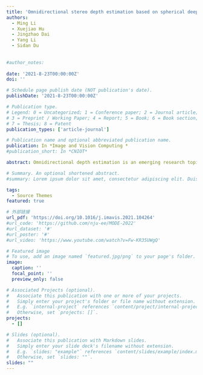 ```yaml
---
title: 'Omnidirectional stereo depth estimation based on spherical deep network'
authors:
  - Ming Li
  - Xuejiao Hu
  - Jingzhao Dai
  - Yang Li
  - Sidan Du
  
  
#author_notes:
  
date: '2021-8-23T00:00:00Z'
doi: ''

# Schedule page publish date (NOT publication's date).
publishDate: '2021-8-23T00:00:00Z'

# Publication type.
# Legend: 0 = Uncategorized; 1 = Conference paper; 2 = Journal article;
# 3 = Preprint / Working Paper; 4 = Report; 5 = Book; 6 = Book section;
# 7 = Thesis; 8 = Patent
publication_types: ['article-journal']

# Publication name and optional abbreviated publication name.
publication: In *Image and Vision Computing *
#publication_short: In *CNIOT*

abstract: Omnidirectional depth estimation is an emerging research topic and has received significant attention in recent years. However, the existing methods were developed based on the theory of planar stereo matching; and introduce the nonlinear epipolar constraint and significant distortions of re-projections. In this paper, we propose a novel approach that use spherical CNNs and the epipolar constraint on sphere for omnidirectional depth estimation. We discuss the epipolar constraint for spherical stereo imaging and convert the nonlinear constraint on a planar projection to the linear constraint on a sphere. We then propose a Spherical Convolution Residual Network (SCRN) for omnidirectional depth estimation via the spherical linear epipolar constraint. The input equirectangular projection (ERP) images are sampled to spherical meshes and fed into SCRN to calculate spherical depth maps. For 2D visualization, we design a Planar Refinement Network (PRN) and adopt the cascade learning scheme to improve the accuracy of depth maps. This scheme reduces the errors caused by projection, interpolation, and the limitation of spherical representation. The experiment shows that our full scheme Cascade Spherical Depth Network (CSDNet) results in more accurate and detailed depth maps with lower errors, as compared to recent seminal works. Our approach yields the comparable performance to the other state-of-the-art works on the omnidirectional stereo datasets with less number of parameters. The effectiveness of the spherical network and the cascade learning scheme is validated, and the influence of spherical sampling density is also discussed.

# Summary. An optional shortened abstract.
#summary: Lorem ipsum dolor sit amet, consectetur adipiscing elit. Duis posuere tellus ac convallis placerat. Proin tincidunt magna sed ex sollicitudin condimentum.

tags:
  - Source Themes
featured: true

# 外部链接
url_pdf: 'https://doi.org/10.1016/j.imavis.2021.104264'
#url_code: 'https://github.com/nju-ee/MODE-2022'
#url_dataset: '#'
#url_poster: '#'
#url_video: 'https://www.youtube.com/watch?v=Fw-KR35UWgQ'

# Featured image
# To use, add an image named `featured.jpg/png` to your page's folder.
image:
  caption: ''
  focal_point: ''
  preview_only: false

# Associated Projects (optional).
#   Associate this publication with one or more of your projects.
#   Simply enter your project's folder or file name without extension.
#   E.g. `internal-project` references `content/project/internal-project/index.md`.
#   Otherwise, set `projects: []`.
projects:
  - []

# Slides (optional).
#   Associate this publication with Markdown slides.
#   Simply enter your slide deck's filename without extension.
#   E.g. `slides: "example"` references `content/slides/example/index.md`.
#   Otherwise, set `slides: ""`.
slides: ""
---
```


